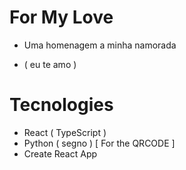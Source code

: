 # For My Love
  * Uma homenagem a minha namorada
  - ( eu te amo ) 
# Tecnologies
  * React ( TypeScript )
  * Python ( segno ) [ For the QRCODE ]
  * Create React App
